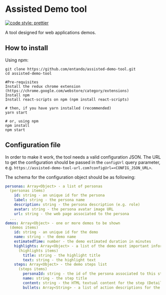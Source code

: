 
# Assisted Demo tool
[![code style: prettier](https://img.shields.io/badge/code_style-prettier-ff69b4.svg?style=flat-square)](https://github.com/prettier/prettier)

A tool designed for web applications demos.

## How to install

Using npm:

```
git clone https://github.com/entando/assisted-demo-tool.git
cd assisted-demo-tool

#Pre-requisites
Install the redux chrome extension (https://chrome.google.com/webstore/category/extensions)
Install npm
Install react-scripts on npm (npm install react-scripts)

# then, if you have yarn installed (recommended)
yarn start

# or, using npm
npm install
npm start
```


## Configuration file

In order to make it work, the tool needs a valid configuration JSON.
The URL to get the configuration should be passed in the ```configUrl``` query parameter, e.g.
```https://assisted-demo-tool-url.com?configUrl=<CONFIG_JSON_URL>```.

The schema for the configuration object should be as following:

```yaml
personas: Array<Object> - a list of personas
  (personas items)
    id: string - an unique id for the persona
    label: string - the persona name
    description: string - the persona description (e.g. role)
    avatar: string - the persona avatar image URL
    url: string - the web page associated to the persona
  ...
demos: Array<Object> - one or more demos to be shown
  (demos items)
    id: string - an unique id for the demo
    name: string - the demo name
    estimatedTime: number - the demo estimated duration in minutes
    highlights: Array<Object> - a list of the demo most important informations
      (highlights items)
        title: string - the highlight title
        text: string - the highlight text
    steps: Array<Object> - the demo steps list
      (steps items)
        personaId: string - the id of the persona associated to this step
        name: string - the step title
        content: string - the HTML textual content for the step (Details View)
        bullets: Array<String> - a list of action descriptions for the step (Presenter View)

```
